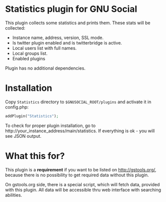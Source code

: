 # Statistics plugin for GNU Social

This plugin collects some statistics and prints them. These stats will be collected:

* Instance name, address, version, SSL mode.
* Is twitter plugin enabled and is twitterbridge is active.
* Local users list with full names.
* Local groups list.
* Enabled plugins

Plugin has no additional dependencies.

# Installation

Copy ``Statistics`` directory to ``$GNUSOCIAL_ROOT/plugins`` and activate it in config.php:

```php
addPlugin("Statistics");
```

To check for proper plugin installation, go to http://your_instance_address/main/statistics. If everything is ok - you will see JSON output.

# What this for?

This plugin is a **requirement** if you want to be listed on http://gstools.org/, because there is no possibility to get required data without this plugin.

On gstools.org side, there is a special script, which will fetch data, provided with this plugin. All data will be accessible thru web interface with searching abilities.
